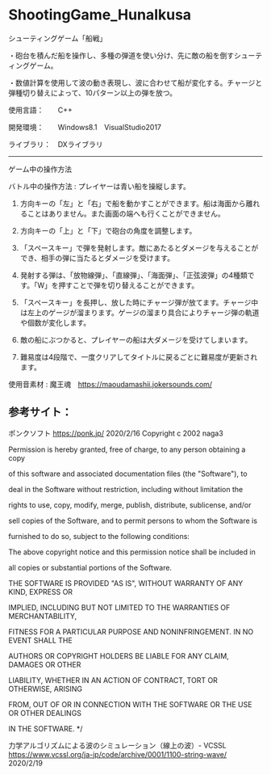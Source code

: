 # ShootingGame_HunaIkusa

シューティングゲーム「船戦」


・砲台を積んだ船を操作し、多種の弾道を使い分け、先に敵の船を倒すシューティングゲーム。

・数値計算を使用して波の動き表現し、波に合わせて船が変化する。チャージと弾種切り替えによって、10パターン以上の弾を放つ。　

使用言語：　　C++

開発環境：　　Windows8.1　VisualStudio2017

ライブラリ：　DXライブラリ

------
ゲーム中の操作方法

バトル中の操作方法 :
プレイヤーは青い船を操縦します。
1. 方向キーの「左」と「右」で船を動かすことができます。船は海面から離れることはありません。また画面の端へも行くことができません。

2. 方向キーの「上」と「下」で砲台の角度を調整します。

3. 「スペースキー」で弾を発射します。敵にあたるとダメージを与えることができ、相手の弾に当たるとダメージを受けます。

4. 発射する弾は、「放物線弾」、「直線弾」、「海面弾」、「正弦波弾」の4種類です。「W」を押すことで弾を切り替えることができます。

5. 「スペースキー」を長押し、放した時にチャージ弾が放てます。チャージ中は左上のゲージが溜まります。ゲージの溜まり具合によりチャージ弾の軌道や個数が変化します。

6. 敵の船にぶつかると、プレイヤーの船は大ダメージを受けてしまいます。

7. 難易度は4段階で、一度クリアしてタイトルに戻るごとに難易度が更新されます。



使用音素材 : 
魔王魂　https://maoudamashii.jokersounds.com/






参考サイト：
--------------
ポンクソフト   https://ponk.jp/  2020/2/16
Copyright c 2002 naga3

Permission is hereby granted, free of charge, to any person obtaining a copy 

of this software and associated documentation files (the "Software"), to 

deal in the Software without restriction, including without limitation the 

rights to use, copy, modify, merge, publish, distribute, sublicense, and/or 

sell copies of the Software, and to permit persons to whom the Software is 

furnished to do so, subject to the following conditions:

The above copyright notice and this permission notice shall be included in 

all copies or substantial portions of the Software.

THE SOFTWARE IS PROVIDED "AS IS", WITHOUT WARRANTY OF ANY KIND, EXPRESS OR 

IMPLIED, INCLUDING BUT NOT LIMITED TO THE WARRANTIES OF MERCHANTABILITY, 

FITNESS FOR A PARTICULAR PURPOSE AND NONINFRINGEMENT. IN NO EVENT SHALL THE 

AUTHORS OR COPYRIGHT HOLDERS BE LIABLE FOR ANY CLAIM, DAMAGES OR OTHER 

LIABILITY, WHETHER IN AN ACTION OF CONTRACT, TORT OR OTHERWISE, ARISING 

FROM, OUT OF OR IN CONNECTION WITH THE SOFTWARE OR THE USE OR OTHER DEALINGS 

IN THE SOFTWARE.
*/


力学アルゴリズムによる波のシミュレーション（線上の波）- VCSSL
https://www.vcssl.org/ja-jp/code/archive/0001/1100-string-wave/  2020/2/19





